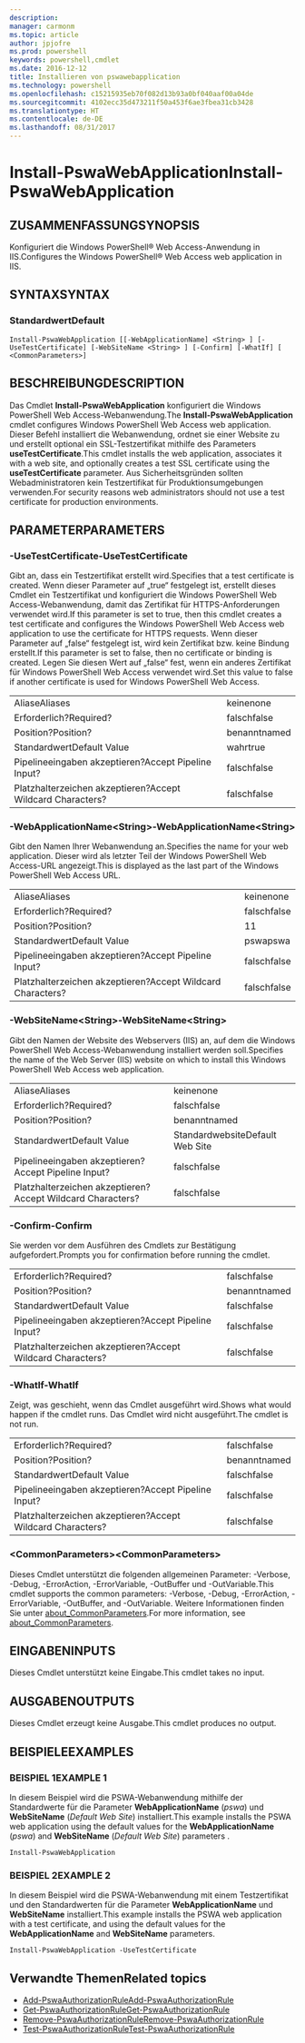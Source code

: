 ```yaml
---
description: 
manager: carmonm
ms.topic: article
author: jpjofre
ms.prod: powershell
keywords: powershell,cmdlet
ms.date: 2016-12-12
title: Installieren von pswawebapplication
ms.technology: powershell
ms.openlocfilehash: c15215935eb70f082d13b93a0bf040aaf00a04de
ms.sourcegitcommit: 4102ecc35d473211f50a453f6ae3fbea31cb3428
ms.translationtype: HT
ms.contentlocale: de-DE
ms.lasthandoff: 08/31/2017
---
```

#  <a name="install-pswawebapplication"></a><span data-ttu-id="d8b47-103">Install-PswaWebApplication</span><span class="sxs-lookup"><span data-stu-id="d8b47-103">Install-PswaWebApplication</span></span>

##  <a name="synopsis"></a><span data-ttu-id="d8b47-104">ZUSAMMENFASSUNG</span><span class="sxs-lookup"><span data-stu-id="d8b47-104">SYNOPSIS</span></span>

<span data-ttu-id="d8b47-105">Konfiguriert die Windows PowerShell® Web Access-Anwendung in IIS.</span><span class="sxs-lookup"><span data-stu-id="d8b47-105">Configures the Windows PowerShell® Web Access web application in IIS.</span></span>

## <a name="syntax"></a><span data-ttu-id="d8b47-106">SYNTAX</span><span class="sxs-lookup"><span data-stu-id="d8b47-106">SYNTAX</span></span>

### <a name="default"></a><span data-ttu-id="d8b47-107">Standardwert</span><span class="sxs-lookup"><span data-stu-id="d8b47-107">Default</span></span>
```
Install-PswaWebApplication [[-WebApplicationName] <String> ] [-UseTestCertificate] [-WebSiteName <String> ] [-Confirm] [-WhatIf] [ <CommonParameters>]
```

## <a name="description"></a><span data-ttu-id="d8b47-108">BESCHREIBUNG</span><span class="sxs-lookup"><span data-stu-id="d8b47-108">DESCRIPTION</span></span>

<span data-ttu-id="d8b47-109">Das Cmdlet **Install-PswaWebApplication** konfiguriert die Windows PowerShell Web Access-Webanwendung.</span><span class="sxs-lookup"><span data-stu-id="d8b47-109">The **Install-PswaWebApplication** cmdlet configures Windows PowerShell Web Access web application.</span></span> <span data-ttu-id="d8b47-110">Dieser Befehl installiert die Webanwendung, ordnet sie einer Website zu und erstellt optional ein SSL-Testzertifikat mithilfe des Parameters **useTestCertificate**.</span><span class="sxs-lookup"><span data-stu-id="d8b47-110">This cmdlet installs the web application, associates it with a web site, and optionally creates a test SSL certificate using the **useTestCertificate** parameter.</span></span> <span data-ttu-id="d8b47-111">Aus Sicherheitsgründen sollten Webadministratoren kein Testzertifikat für Produktionsumgebungen verwenden.</span><span class="sxs-lookup"><span data-stu-id="d8b47-111">For security reasons web administrators should not use a test certificate for production environments.</span></span>

## <a name="parameters"></a><span data-ttu-id="d8b47-112">PARAMETER</span><span class="sxs-lookup"><span data-stu-id="d8b47-112">PARAMETERS</span></span>

### <a name="-usetestcertificate"></a><span data-ttu-id="d8b47-113">-UseTestCertificate</span><span class="sxs-lookup"><span data-stu-id="d8b47-113">-UseTestCertificate</span></span>

<span data-ttu-id="d8b47-114">Gibt an, dass ein Testzertifikat erstellt wird.</span><span class="sxs-lookup"><span data-stu-id="d8b47-114">Specifies that a test certificate is created.</span></span> <span data-ttu-id="d8b47-115">Wenn dieser Parameter auf „true“ festgelegt ist, erstellt dieses Cmdlet ein Testzertifikat und konfiguriert die Windows PowerShell Web Access-Webanwendung, damit das Zertifikat für HTTPS-Anforderungen verwendet wird.</span><span class="sxs-lookup"><span data-stu-id="d8b47-115">If this parameter is set to true, then this cmdlet creates a test certificate and configures the Windows PowerShell Web Access web application to use the certificate for HTTPS requests.</span></span> <span data-ttu-id="d8b47-116">Wenn dieser Parameter auf „false“ festgelegt ist, wird kein Zertifikat bzw. keine Bindung erstellt.</span><span class="sxs-lookup"><span data-stu-id="d8b47-116">If this parameter is set to false, then no certificate or binding is created.</span></span> <span data-ttu-id="d8b47-117">Legen Sie diesen Wert auf „false“ fest, wenn ein anderes Zertifikat für Windows PowerShell Web Access verwendet wird.</span><span class="sxs-lookup"><span data-stu-id="d8b47-117">Set this value to false if another certificate is used for Windows PowerShell Web Access.</span></span>

|||  
|-|-|
| <span data-ttu-id="d8b47-118">Aliase</span><span class="sxs-lookup"><span data-stu-id="d8b47-118">Aliases</span></span>                              | <span data-ttu-id="d8b47-119">keine</span><span class="sxs-lookup"><span data-stu-id="d8b47-119">none</span></span>                                 |
| <span data-ttu-id="d8b47-120">Erforderlich?</span><span class="sxs-lookup"><span data-stu-id="d8b47-120">Required?</span></span>                            | <span data-ttu-id="d8b47-121">falsch</span><span class="sxs-lookup"><span data-stu-id="d8b47-121">false</span></span>                                |
| <span data-ttu-id="d8b47-122">Position?</span><span class="sxs-lookup"><span data-stu-id="d8b47-122">Position?</span></span>                            | <span data-ttu-id="d8b47-123">benannt</span><span class="sxs-lookup"><span data-stu-id="d8b47-123">named</span></span>                                |
| <span data-ttu-id="d8b47-124">Standardwert</span><span class="sxs-lookup"><span data-stu-id="d8b47-124">Default Value</span></span>                        | <span data-ttu-id="d8b47-125">wahr</span><span class="sxs-lookup"><span data-stu-id="d8b47-125">true</span></span>                                 |
| <span data-ttu-id="d8b47-126">Pipelineeingaben akzeptieren?</span><span class="sxs-lookup"><span data-stu-id="d8b47-126">Accept Pipeline Input?</span></span>               | <span data-ttu-id="d8b47-127">falsch</span><span class="sxs-lookup"><span data-stu-id="d8b47-127">false</span></span>                                |
| <span data-ttu-id="d8b47-128">Platzhalterzeichen akzeptieren?</span><span class="sxs-lookup"><span data-stu-id="d8b47-128">Accept Wildcard Characters?</span></span>          | <span data-ttu-id="d8b47-129">falsch</span><span class="sxs-lookup"><span data-stu-id="d8b47-129">false</span></span>                                |

### <a name="-webapplicationnameltstringgt"></a><span data-ttu-id="d8b47-130">-WebApplicationName&lt;String&gt;</span><span class="sxs-lookup"><span data-stu-id="d8b47-130">-WebApplicationName&lt;String&gt;</span></span>

<span data-ttu-id="d8b47-131">Gibt den Namen Ihrer Webanwendung an.</span><span class="sxs-lookup"><span data-stu-id="d8b47-131">Specifies the name for your web application.</span></span> <span data-ttu-id="d8b47-132">Dieser wird als letzter Teil der Windows PowerShell Web Access-URL angezeigt.</span><span class="sxs-lookup"><span data-stu-id="d8b47-132">This is displayed as the last part of the Windows PowerShell Web Access URL.</span></span>

|||  
|-|-|
| <span data-ttu-id="d8b47-133">Aliase</span><span class="sxs-lookup"><span data-stu-id="d8b47-133">Aliases</span></span>                              | <span data-ttu-id="d8b47-134">keine</span><span class="sxs-lookup"><span data-stu-id="d8b47-134">none</span></span>                                 |
| <span data-ttu-id="d8b47-135">Erforderlich?</span><span class="sxs-lookup"><span data-stu-id="d8b47-135">Required?</span></span>                            | <span data-ttu-id="d8b47-136">falsch</span><span class="sxs-lookup"><span data-stu-id="d8b47-136">false</span></span>                                |
| <span data-ttu-id="d8b47-137">Position?</span><span class="sxs-lookup"><span data-stu-id="d8b47-137">Position?</span></span>                            | <span data-ttu-id="d8b47-138">1</span><span class="sxs-lookup"><span data-stu-id="d8b47-138">1</span></span>                                    |
| <span data-ttu-id="d8b47-139">Standardwert</span><span class="sxs-lookup"><span data-stu-id="d8b47-139">Default Value</span></span>                        | <span data-ttu-id="d8b47-140">pswa</span><span class="sxs-lookup"><span data-stu-id="d8b47-140">pswa</span></span>                                 |
| <span data-ttu-id="d8b47-141">Pipelineeingaben akzeptieren?</span><span class="sxs-lookup"><span data-stu-id="d8b47-141">Accept Pipeline Input?</span></span>               | <span data-ttu-id="d8b47-142">falsch</span><span class="sxs-lookup"><span data-stu-id="d8b47-142">false</span></span>                                |
| <span data-ttu-id="d8b47-143">Platzhalterzeichen akzeptieren?</span><span class="sxs-lookup"><span data-stu-id="d8b47-143">Accept Wildcard Characters?</span></span>          | <span data-ttu-id="d8b47-144">falsch</span><span class="sxs-lookup"><span data-stu-id="d8b47-144">false</span></span>                                |

### <a name="-websitenameltstringgt"></a><span data-ttu-id="d8b47-145">-WebSiteName&lt;String&gt;</span><span class="sxs-lookup"><span data-stu-id="d8b47-145">-WebSiteName&lt;String&gt;</span></span>

<span data-ttu-id="d8b47-146">Gibt den Namen der Website des Webservers (IIS) an, auf dem die Windows PowerShell Web Access-Webanwendung installiert werden soll.</span><span class="sxs-lookup"><span data-stu-id="d8b47-146">Specifies the name of the Web Server (IIS) website on which to install this Windows PowerShell Web Access web application.</span></span>

|||  
|-|-|
| <span data-ttu-id="d8b47-147">Aliase</span><span class="sxs-lookup"><span data-stu-id="d8b47-147">Aliases</span></span>                              | <span data-ttu-id="d8b47-148">keine</span><span class="sxs-lookup"><span data-stu-id="d8b47-148">none</span></span>                                 |
| <span data-ttu-id="d8b47-149">Erforderlich?</span><span class="sxs-lookup"><span data-stu-id="d8b47-149">Required?</span></span>                            | <span data-ttu-id="d8b47-150">falsch</span><span class="sxs-lookup"><span data-stu-id="d8b47-150">false</span></span>                                |
| <span data-ttu-id="d8b47-151">Position?</span><span class="sxs-lookup"><span data-stu-id="d8b47-151">Position?</span></span>                            | <span data-ttu-id="d8b47-152">benannt</span><span class="sxs-lookup"><span data-stu-id="d8b47-152">named</span></span>                                |
| <span data-ttu-id="d8b47-153">Standardwert</span><span class="sxs-lookup"><span data-stu-id="d8b47-153">Default Value</span></span>                        | <span data-ttu-id="d8b47-154">Standardwebsite</span><span class="sxs-lookup"><span data-stu-id="d8b47-154">Default Web Site</span></span>                     |
| <span data-ttu-id="d8b47-155">Pipelineeingaben akzeptieren?</span><span class="sxs-lookup"><span data-stu-id="d8b47-155">Accept Pipeline Input?</span></span>               | <span data-ttu-id="d8b47-156">falsch</span><span class="sxs-lookup"><span data-stu-id="d8b47-156">false</span></span>                                |
| <span data-ttu-id="d8b47-157">Platzhalterzeichen akzeptieren?</span><span class="sxs-lookup"><span data-stu-id="d8b47-157">Accept Wildcard Characters?</span></span>          | <span data-ttu-id="d8b47-158">falsch</span><span class="sxs-lookup"><span data-stu-id="d8b47-158">false</span></span>                                |

### <a name="-confirm"></a><span data-ttu-id="d8b47-159">-Confirm</span><span class="sxs-lookup"><span data-stu-id="d8b47-159">-Confirm</span></span>

<span data-ttu-id="d8b47-160">Sie werden vor dem Ausführen des Cmdlets zur Bestätigung aufgefordert.</span><span class="sxs-lookup"><span data-stu-id="d8b47-160">Prompts you for confirmation before running the cmdlet.</span></span>

|||  
|-|-|
| <span data-ttu-id="d8b47-161">Erforderlich?</span><span class="sxs-lookup"><span data-stu-id="d8b47-161">Required?</span></span>                            | <span data-ttu-id="d8b47-162">falsch</span><span class="sxs-lookup"><span data-stu-id="d8b47-162">false</span></span>                                |
| <span data-ttu-id="d8b47-163">Position?</span><span class="sxs-lookup"><span data-stu-id="d8b47-163">Position?</span></span>                            | <span data-ttu-id="d8b47-164">benannt</span><span class="sxs-lookup"><span data-stu-id="d8b47-164">named</span></span>                                |
| <span data-ttu-id="d8b47-165">Standardwert</span><span class="sxs-lookup"><span data-stu-id="d8b47-165">Default Value</span></span>                        | <span data-ttu-id="d8b47-166">falsch</span><span class="sxs-lookup"><span data-stu-id="d8b47-166">false</span></span>                                |
| <span data-ttu-id="d8b47-167">Pipelineeingaben akzeptieren?</span><span class="sxs-lookup"><span data-stu-id="d8b47-167">Accept Pipeline Input?</span></span>               | <span data-ttu-id="d8b47-168">falsch</span><span class="sxs-lookup"><span data-stu-id="d8b47-168">false</span></span>                                |
| <span data-ttu-id="d8b47-169">Platzhalterzeichen akzeptieren?</span><span class="sxs-lookup"><span data-stu-id="d8b47-169">Accept Wildcard Characters?</span></span>          | <span data-ttu-id="d8b47-170">falsch</span><span class="sxs-lookup"><span data-stu-id="d8b47-170">false</span></span>                                |

### <a name="-whatif"></a><span data-ttu-id="d8b47-171">-WhatIf</span><span class="sxs-lookup"><span data-stu-id="d8b47-171">-WhatIf</span></span>

<span data-ttu-id="d8b47-172">Zeigt, was geschieht, wenn das Cmdlet ausgeführt wird.</span><span class="sxs-lookup"><span data-stu-id="d8b47-172">Shows what would happen if the cmdlet runs.</span></span>
<span data-ttu-id="d8b47-173">Das Cmdlet wird nicht ausgeführt.</span><span class="sxs-lookup"><span data-stu-id="d8b47-173">The cmdlet is not run.</span></span>

|||  
|-|-|
| <span data-ttu-id="d8b47-174">Erforderlich?</span><span class="sxs-lookup"><span data-stu-id="d8b47-174">Required?</span></span>                            | <span data-ttu-id="d8b47-175">falsch</span><span class="sxs-lookup"><span data-stu-id="d8b47-175">false</span></span>                                |
| <span data-ttu-id="d8b47-176">Position?</span><span class="sxs-lookup"><span data-stu-id="d8b47-176">Position?</span></span>                            | <span data-ttu-id="d8b47-177">benannt</span><span class="sxs-lookup"><span data-stu-id="d8b47-177">named</span></span>                                |
| <span data-ttu-id="d8b47-178">Standardwert</span><span class="sxs-lookup"><span data-stu-id="d8b47-178">Default Value</span></span>                        | <span data-ttu-id="d8b47-179">falsch</span><span class="sxs-lookup"><span data-stu-id="d8b47-179">false</span></span>                                |
| <span data-ttu-id="d8b47-180">Pipelineeingaben akzeptieren?</span><span class="sxs-lookup"><span data-stu-id="d8b47-180">Accept Pipeline Input?</span></span>               | <span data-ttu-id="d8b47-181">falsch</span><span class="sxs-lookup"><span data-stu-id="d8b47-181">false</span></span>                                |
| <span data-ttu-id="d8b47-182">Platzhalterzeichen akzeptieren?</span><span class="sxs-lookup"><span data-stu-id="d8b47-182">Accept Wildcard Characters?</span></span>          | <span data-ttu-id="d8b47-183">falsch</span><span class="sxs-lookup"><span data-stu-id="d8b47-183">false</span></span>                                |

### <a name="ltcommonparametersgt"></a><span data-ttu-id="d8b47-184">&lt;CommonParameters&gt;</span><span class="sxs-lookup"><span data-stu-id="d8b47-184">&lt;CommonParameters&gt;</span></span>

<span data-ttu-id="d8b47-185">Dieses Cmdlet unterstützt die folgenden allgemeinen Parameter: -Verbose, -Debug, -ErrorAction, -ErrorVariable, -OutBuffer und -OutVariable.</span><span class="sxs-lookup"><span data-stu-id="d8b47-185">This cmdlet supports the common parameters: -Verbose, -Debug, -ErrorAction, -ErrorVariable, -OutBuffer, and -OutVariable.</span></span>
<span data-ttu-id="d8b47-186">Weitere Informationen finden Sie unter [about_CommonParameters](http://go.microsoft.com/fwlink/p/?LinkID=113216).</span><span class="sxs-lookup"><span data-stu-id="d8b47-186">For more information, see [about_CommonParameters](http://go.microsoft.com/fwlink/p/?LinkID=113216).</span></span>

## <a name="inputs"></a><span data-ttu-id="d8b47-187">EINGABEN</span><span class="sxs-lookup"><span data-stu-id="d8b47-187">INPUTS</span></span>

<span data-ttu-id="d8b47-188">Dieses Cmdlet unterstützt keine Eingabe.</span><span class="sxs-lookup"><span data-stu-id="d8b47-188">This cmdlet takes no input.</span></span>

##  <a name="outputs"></a><span data-ttu-id="d8b47-189">AUSGABEN</span><span class="sxs-lookup"><span data-stu-id="d8b47-189">OUTPUTS</span></span>

<span data-ttu-id="d8b47-190">Dieses Cmdlet erzeugt keine Ausgabe.</span><span class="sxs-lookup"><span data-stu-id="d8b47-190">This cmdlet produces no output.</span></span>

## <a name="examples"></a><span data-ttu-id="d8b47-191">BEISPIELE</span><span class="sxs-lookup"><span data-stu-id="d8b47-191">EXAMPLES</span></span>

### <a name="example-1"></a><span data-ttu-id="d8b47-192">BEISPIEL 1</span><span class="sxs-lookup"><span data-stu-id="d8b47-192">EXAMPLE 1</span></span>

<span data-ttu-id="d8b47-193">In diesem Beispiel wird die PSWA-Webanwendung mithilfe der Standardwerte für die Parameter **WebApplicationName** (*pswa*) und **WebSiteName** (*Default Web Site*) installiert.</span><span class="sxs-lookup"><span data-stu-id="d8b47-193">This example installs the PSWA web application using the default values for the **WebApplicationName** (*pswa*) and **WebSiteName** (*Default Web Site*) parameters .</span></span>

```
Install-PswaWebApplication
```

### <a name="example-2"></a><span data-ttu-id="d8b47-194">BEISPIEL 2</span><span class="sxs-lookup"><span data-stu-id="d8b47-194">EXAMPLE 2</span></span>

<span data-ttu-id="d8b47-195">In diesem Beispiel wird die PSWA-Webanwendung mit einem Testzertifikat und den Standardwerten für die Parameter **WebApplicationName** und **WebSiteName** installiert.</span><span class="sxs-lookup"><span data-stu-id="d8b47-195">This example installs the PSWA web application with a test certificate, and using the default values for the **WebApplicationName** and **WebSiteName** parameters.</span></span>

```
Install-PswaWebApplication -UseTestCertificate
```

##  <a name="related-topics"></a><span data-ttu-id="d8b47-196">Verwandte Themen</span><span class="sxs-lookup"><span data-stu-id="d8b47-196">Related topics</span></span>

-  [<span data-ttu-id="d8b47-197">Add-PswaAuthorizationRule</span><span class="sxs-lookup"><span data-stu-id="d8b47-197">Add-PswaAuthorizationRule</span></span>](add-pswaauthorizationrule.md)
-  [<span data-ttu-id="d8b47-198">Get-PswaAuthorizationRule</span><span class="sxs-lookup"><span data-stu-id="d8b47-198">Get-PswaAuthorizationRule</span></span>](get-pswaauthorizationrule.md)
-  [<span data-ttu-id="d8b47-199">Remove-PswaAuthorizationRule</span><span class="sxs-lookup"><span data-stu-id="d8b47-199">Remove-PswaAuthorizationRule</span></span>](remove-pswaauthorizationrule.md)
-  [<span data-ttu-id="d8b47-200">Test-PswaAuthorizationRule</span><span class="sxs-lookup"><span data-stu-id="d8b47-200">Test-PswaAuthorizationRule</span></span>](test-pswaauthorizationrule.md)
